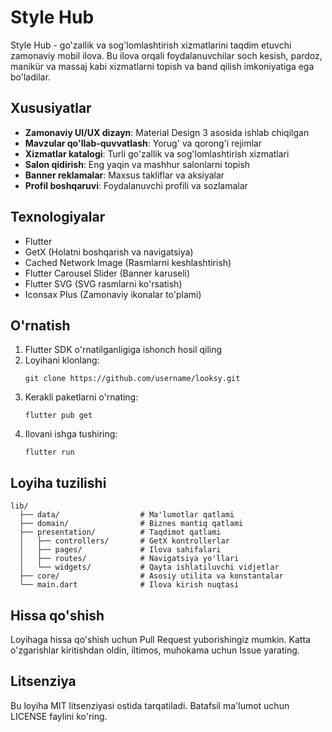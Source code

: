 # Style Hub

Style Hub - go'zallik va sog'lomlashtirish xizmatlarini taqdim etuvchi zamonaviy mobil ilova. Bu ilova orqali foydalanuvchilar soch kesish, pardoz, manikür va massaj kabi xizmatlarni topish va band qilish imkoniyatiga ega bo'ladilar.

## Xususiyatlar

- **Zamonaviy UI/UX dizayn**: Material Design 3 asosida ishlab chiqilgan
- **Mavzular qo'llab-quvvatlash**: Yorug' va qorong'i rejimlar
- **Xizmatlar katalogi**: Turli go'zallik va sog'lomlashtirish xizmatlari
- **Salon qidirish**: Eng yaqin va mashhur salonlarni topish
- **Banner reklamalar**: Maxsus takliflar va aksiyalar
- **Profil boshqaruvi**: Foydalanuvchi profili va sozlamalar

## Texnologiyalar

- Flutter
- GetX (Holatni boshqarish va navigatsiya)
- Cached Network Image (Rasmlarni keshlashtirish)
- Flutter Carousel Slider (Banner karuseli)
- Flutter SVG (SVG rasmlarni ko'rsatish)
- Iconsax Plus (Zamonaviy ikonalar to'plami)

## O'rnatish

1. Flutter SDK o'rnatilganligiga ishonch hosil qiling
2. Loyihani klonlang:
   ```
   git clone https://github.com/username/looksy.git
   ```
3. Kerakli paketlarni o'rnating:
   ```
   flutter pub get
   ```
4. Ilovani ishga tushiring:
   ```
   flutter run
   ```

## Loyiha tuzilishi

```
lib/
  ├── data/                  # Ma'lumotlar qatlami
  ├── domain/                # Biznes mantiq qatlami
  ├── presentation/          # Taqdimot qatlami
  │   ├── controllers/       # GetX kontrollerlar
  │   ├── pages/             # Ilova sahifalari
  │   ├── routes/            # Navigatsiya yo'llari
  │   └── widgets/           # Qayta ishlatiluvchi vidjetlar
  ├── core/                  # Asosiy utilita va konstantalar
  └── main.dart              # Ilova kirish nuqtasi
```

## Hissa qo'shish

Loyihaga hissa qo'shish uchun Pull Request yuborishingiz mumkin. Katta o'zgarishlar kiritishdan oldin, iltimos, muhokama uchun Issue yarating.

## Litsenziya

Bu loyiha MIT litsenziyasi ostida tarqatiladi. Batafsil ma'lumot uchun LICENSE faylini ko'ring.

